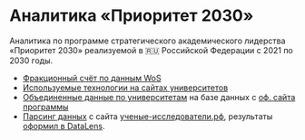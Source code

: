 # Аналитика «Приоритет 2030»

Аналитика по программе стратегического академического лидерства «Приоритет 2030» реализуемой в 🇷🇺 Российской Федерации с 2021 по 2030 годы.

* [Фракционный счёт по данным WoS](wos_q1_q2_with_fractions/report.ipynb)
* [Используемые технологии на сайтах университетов](website_technologies/report.ipynb)
* [Объединенные данные по университетам](combined_analytics_data/report.ipynb) на базе данных с [оф. сайта программы](https://priority2030.ru/analytics/)
* [Парсинг данных](https://github.com/psalru/analytics/blob/740d3a318ad626ae35709e4273c3f811aea758d1/scientists_researchers_rf/report.ipynb) с сайта [ученые-исследователи.рф](https://xn----8sbfhdabdwf1afqu5baxe0f2d.xn--p1ai/), результаты [оформил в DataLens](https://datalens.yandex.ru/hr3o937ifwi29-uchenye-issledovateli-rf).
